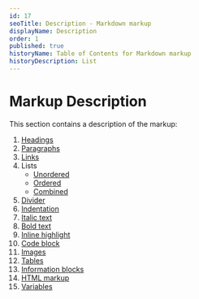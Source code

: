 ```yaml
---
id: 17
seoTitle: Description - Markdown markup
displayName: Description
order: 1
published: true
historyName: Table of Contents for Markdown markup
historyDescription: List
---
```


# Markup Description

This section contains a description of the markup:
1. [Headings]([18])
2. [Paragraphs]([26])
3. [Links]([25])
4. Lists
   - [Unordered]([14])
   - [Ordered]([13])
   - [Combined]([12])
5. [Divider]([19])
6. [Indentation]([24])
7. [Italic text]([23])
8. [Bold text]([16])
9. [Inline highlight]([27])
10. [Code block]([15])
11. [Images]([21])
12. [Tables]([28])
13. [Information blocks]([22])
14. [HTML markup]([20])
15. [Variables]([29])

